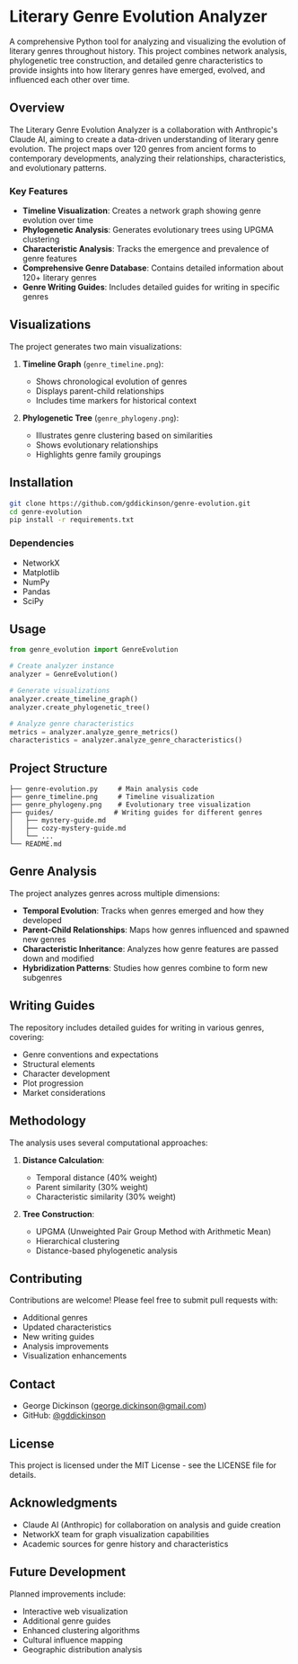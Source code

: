 # Literary Genre Evolution Analyzer

A comprehensive Python tool for analyzing and visualizing the evolution of literary genres throughout history. This project combines network analysis, phylogenetic tree construction, and detailed genre characteristics to provide insights into how literary genres have emerged, evolved, and influenced each other over time.

## Overview

The Literary Genre Evolution Analyzer is a collaboration with Anthropic's Claude AI, aiming to create a data-driven understanding of literary genre evolution. The project maps over 120 genres from ancient forms to contemporary developments, analyzing their relationships, characteristics, and evolutionary patterns.

### Key Features

- **Timeline Visualization**: Creates a network graph showing genre evolution over time
- **Phylogenetic Analysis**: Generates evolutionary trees using UPGMA clustering
- **Characteristic Analysis**: Tracks the emergence and prevalence of genre features
- **Comprehensive Genre Database**: Contains detailed information about 120+ literary genres
- **Genre Writing Guides**: Includes detailed guides for writing in specific genres

## Visualizations

The project generates two main visualizations:

1. **Timeline Graph** (`genre_timeline.png`):
   - Shows chronological evolution of genres
   - Displays parent-child relationships
   - Includes time markers for historical context

2. **Phylogenetic Tree** (`genre_phylogeny.png`):
   - Illustrates genre clustering based on similarities
   - Shows evolutionary relationships
   - Highlights genre family groupings

## Installation

```bash
git clone https://github.com/gddickinson/genre-evolution.git
cd genre-evolution
pip install -r requirements.txt
```

### Dependencies

- NetworkX
- Matplotlib
- NumPy
- Pandas
- SciPy

## Usage

```python
from genre_evolution import GenreEvolution

# Create analyzer instance
analyzer = GenreEvolution()

# Generate visualizations
analyzer.create_timeline_graph()
analyzer.create_phylogenetic_tree()

# Analyze genre characteristics
metrics = analyzer.analyze_genre_metrics()
characteristics = analyzer.analyze_genre_characteristics()
```

## Project Structure

```
├── genre-evolution.py     # Main analysis code
├── genre_timeline.png     # Timeline visualization
├── genre_phylogeny.png    # Evolutionary tree visualization
├── guides/               # Writing guides for different genres
│   ├── mystery-guide.md
│   ├── cozy-mystery-guide.md
│   └── ...
└── README.md
```

## Genre Analysis

The project analyzes genres across multiple dimensions:

- **Temporal Evolution**: Tracks when genres emerged and how they developed
- **Parent-Child Relationships**: Maps how genres influenced and spawned new genres
- **Characteristic Inheritance**: Analyzes how genre features are passed down and modified
- **Hybridization Patterns**: Studies how genres combine to form new subgenres

## Writing Guides

The repository includes detailed guides for writing in various genres, covering:
- Genre conventions and expectations
- Structural elements
- Character development
- Plot progression
- Market considerations

## Methodology

The analysis uses several computational approaches:

1. **Distance Calculation**:
   - Temporal distance (40% weight)
   - Parent similarity (30% weight)
   - Characteristic similarity (30% weight)

2. **Tree Construction**:
   - UPGMA (Unweighted Pair Group Method with Arithmetic Mean)
   - Hierarchical clustering
   - Distance-based phylogenetic analysis

## Contributing

Contributions are welcome! Please feel free to submit pull requests with:
- Additional genres
- Updated characteristics
- New writing guides
- Analysis improvements
- Visualization enhancements

## Contact

- George Dickinson (george.dickinson@gmail.com)
- GitHub: [@gddickinson](https://github.com/gddickinson)

## License

This project is licensed under the MIT License - see the LICENSE file for details.

## Acknowledgments

- Claude AI (Anthropic) for collaboration on analysis and guide creation
- NetworkX team for graph visualization capabilities
- Academic sources for genre history and characteristics

## Future Development

Planned improvements include:
- Interactive web visualization
- Additional genre guides
- Enhanced clustering algorithms
- Cultural influence mapping
- Geographic distribution analysis

